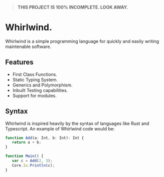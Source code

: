 > **THIS PROJECT IS 100% INCOMPLETE. LOOK AWAY.**

# Whirlwind.

Whirlwind is a simple programming language for quickly and easily writing maintenable software.

## Features

-  First Class Functions.
-  Static Typing System.
-  Generics and Polymorphism.
-  Inbuilt Testing capabilities.
-  Support for modules.

## Syntax

Whirlwind is inspired heavily by the syntax of languages like Rust and Typescript. An example of Whirlwind code would be:

```ts
function Add(a: Int, b: Int): Int {
   return a + b;
}

function Main() {
   var c = Add(2, 3);
   Core.Io.Println(c);
}
```
